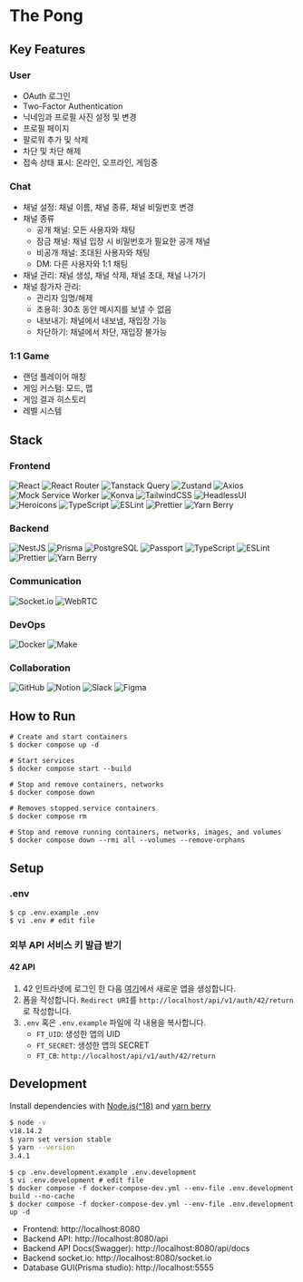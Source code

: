 # The Pong

## Key Features

### User

- OAuth 로그인
- Two-Factor Authentication
- 닉네임과 프로필 사진 설정 및 변경
- 프로필 페이지
- 팔로워 추가 및 삭제
- 차단 및 차단 해제
- 접속 상태 표시: 온라인, 오프라인, 게임중

### Chat

- 채널 설정: 채널 이름, 채널 종류, 채널 비밀번호 변경
- 채널 종류
  - 공개 채널: 모든 사용자와 채팅
  - 잠금 채널: 채널 입장 시 비밀번호가 필요한 공개 채널
  - 비공개 채널: 초대된 사용자와 채팅
  - DM: 다른 사용자와 1:1 채팅
- 채널 관리: 채널 생성, 채널 삭제, 채널 초대, 채널 나가기
- 채널 참가자 관리:
  - 관리자 임명/해제
  - 조용히: 30초 동안 메시지를 보낼 수 없음
  - 내보내기: 채널에서 내보냄, 재입장 가능
  - 차단하기: 채널에서 차단, 재입장 불가능

### 1:1 Game

- 랜덤 플레이어 매칭
- 게임 커스텀: 모드, 맵
- 게임 결과 히스토리
- 레벨 시스템

## Stack

### Frontend

![React](https://img.shields.io/badge/react-%2320232a.svg?style=for-the-badge&logo=react&logoColor=%2361DAFB)
![React Router](https://img.shields.io/badge/React_Router-CA4245?style=for-the-badge&logo=react-router&logoColor=white)
![Tanstack Query](https://img.shields.io/badge/-Tanstack%20Query-FF4154?style=for-the-badge&logo=react%20query&logoColor=white)
![Zustand](https://img.shields.io/badge/Zustand-433e38?style=for-the-badge&logo=zustand&logoColor=white)
![Axios](https://img.shields.io/badge/axios-5A29E4?style=for-the-badge&logo=axios&logoColor=white)
![Mock Service Worker](https://img.shields.io/badge/Mock_Service_Worker-ff6933?style=for-the-badge&logoColor=white)
![Konva](https://img.shields.io/badge/konva-0D83CD?style=for-the-badge&logo=konva&logoColor=white)
![TailwindCSS](https://img.shields.io/badge/tailwindcss-%2338B2AC.svg?style=for-the-badge&logo=tailwind-css&logoColor=white)
![HeadlessUI](https://img.shields.io/badge/headlessui-66E3FF?style=for-the-badge&logo=headlessui&logoColor=white)
![Heroicons](https://img.shields.io/badge/Heroicons-8B5CF6?style=for-the-badge&logoColor=white)
![TypeScript](https://img.shields.io/badge/typescript-%23007ACC.svg?style=for-the-badge&logo=typescript&logoColor=white)
![ESLint](https://img.shields.io/badge/ESLint-4B3263?style=for-the-badge&logo=eslint&logoColor=white)
![Prettier](https://img.shields.io/badge/Prettier-F7B93E?style=for-the-badge&logo=prettier&logoColor=white)
![Yarn Berry](https://img.shields.io/badge/yarn_berry-%232C8EBB.svg?style=for-the-badge&logo=yarn&logoColor=white)

### Backend

![NestJS](https://img.shields.io/badge/nestjs-%23E0234E.svg?style=for-the-badge&logo=nestjs&logoColor=white)
![Prisma](https://img.shields.io/badge/Prisma-3982CE?style=for-the-badge&logo=Prisma&logoColor=white)
![PostgreSQL](https://img.shields.io/badge/postgreSQL-%23316192.svg?style=for-the-badge&logo=postgresql&logoColor=white)
![Passport](https://img.shields.io/badge/passport-34E27A?style=for-the-badge&logo=passport&logoColor=white)
![TypeScript](https://img.shields.io/badge/typescript-%23007ACC.svg?style=for-the-badge&logo=typescript&logoColor=white)
![ESLint](https://img.shields.io/badge/ESLint-4B3263?style=for-the-badge&logo=eslint&logoColor=white)
![Prettier](https://img.shields.io/badge/Prettier-F7B93E?style=for-the-badge&logo=prettier&logoColor=white)
![Yarn Berry](https://img.shields.io/badge/yarn_berry-%232C8EBB.svg?style=for-the-badge&logo=yarn&logoColor=white)

### Communication

![Socket.io](https://img.shields.io/badge/Socket.io-black?style=for-the-badge&logo=socket.io&badgeColor=010101)
![WebRTC](https://img.shields.io/badge/webrtc-333333?style=for-the-badge&logo=webrtc&logoColor=white)

### DevOps

![Docker](https://img.shields.io/badge/docker-%230db7ed.svg?style=for-the-badge&logo=docker&logoColor=white)
![Make](https://img.shields.io/badge/Make-000000?style=for-the-badge&logo=make&logoColor=white)

### Collaboration

![GitHub](https://img.shields.io/badge/github-%23121011.svg?style=for-the-badge&logo=github&logoColor=white)
![Notion](https://img.shields.io/badge/Notion-%23000000.svg?style=for-the-badge&logo=notion&logoColor=white)
![Slack](https://img.shields.io/badge/Slack-4A154B?style=for-the-badge&logo=slack&logoColor=white)
![Figma](https://img.shields.io/badge/figma-%23F24E1E.svg?style=for-the-badge&logo=figma&logoColor=white)

## How to Run

```shell
# Create and start containers
$ docker compose up -d

# Start services
$ docker compose start --build

# Stop and remove containers, networks
$ docker compose down

# Removes stopped service containers
$ docker compose rm

# Stop and remove running containers, networks, images, and volumes
$ docker compose down --rmi all --volumes --remove-orphans
```

## Setup

### .env

```shell
$ cp .env.example .env
$ vi .env # edit file
```

### 외부 API 서비스 키 발급 받기

#### 42 API

1. 42 인트라넷에 로그인 한 다음 [여기](https://profile.intra.42.fr/oauth/applications/new)에서 새로운 앱을 생성합니다.
2. 폼을 작성합니다. `Redirect URI`를 `http://localhost/api/v1/auth/42/return`로 작성합니다.
3. `.env` 혹은 `.env.example` 파일에 각 내용을 복사합니다.
   - `FT_UID`: 생성한 앱의 UID
   - `FT_SECRET`: 생성한 앱의 SECRET
   - `FT_CB`: `http://localhost/api/v1/auth/42/return`

## Development

Install dependencies with [Node.js(^18)](https://nodejs.org/) and [yarn berry](https://yarnpkg.com/getting-started/install)

```bash
$ node -v
v18.14.2
$ yarn set version stable
$ yarn --version
3.4.1
```

```shell
$ cp .env.development.example .env.development
$ vi .env.development # edit file
$ docker compose -f docker-compose-dev.yml --env-file .env.development build --no-cache
$ docker compose -f docker-compose-dev.yml --env-file .env.development up -d
```

- Frontend: http://localhost:8080
- Backend API: http://localhost:8080/api
- Backend API Docs(Swagger): http://localhost:8080/api/docs
- Backend socket.io: http://localhost:8080/socket.io
- Database GUI(Prisma studio): http://localhost:5555
